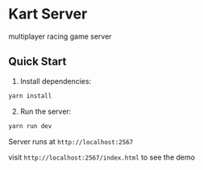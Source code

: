 # Kart Server

multiplayer racing game server

## Quick Start

1. Install dependencies:
  
  ```bash
  yarn install
  ```

2. Run the server:

  ```bash
  yarn run dev
  ```

Server runs at `http://localhost:2567`

visit `http://localhost:2567/index.html` to see the demo
